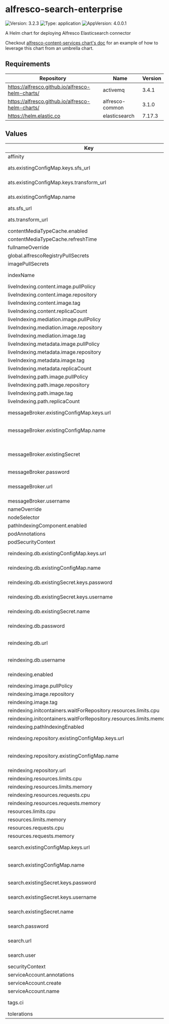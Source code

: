 # alfresco-search-enterprise

![Version: 3.2.3](https://img.shields.io/badge/Version-3.2.3-informational?style=flat-square) ![Type: application](https://img.shields.io/badge/Type-application-informational?style=flat-square) ![AppVersion: 4.0.0.1](https://img.shields.io/badge/AppVersion-4.0.0.1-informational?style=flat-square)

A Helm chart for deploying Alfresco Elasticsearch connector

Checkout [alfresco-content-services chart's doc](https://github.com/Alfresco/acs-deployment/blob/master/docs/helm/README.md) for an example of how to leverage this chart from an umbrella chart.

## Requirements

| Repository | Name | Version |
|------------|------|---------|
| https://alfresco.github.io/alfresco-helm-charts/ | activemq | 3.4.1 |
| https://alfresco.github.io/alfresco-helm-charts/ | alfresco-common | 3.1.0 |
| https://helm.elastic.co | elasticsearch | 7.17.3 |

## Values

| Key | Type | Default | Description |
|-----|------|---------|-------------|
| affinity | object | `{}` |  |
| ats.existingConfigMap.keys.sfs_url | string | `"SFS_URL"` | Key within the configmap holding the URL of the alfresco shared filestore |
| ats.existingConfigMap.keys.transform_url | string | `"ATS_URL"` | Key within the configmap holding the URL of the alfresco transform |
| ats.existingConfigMap.name | string | `nil` | Alternatively, provide ATS details via an existing configmap |
| ats.sfs_url | string | `nil` | URL of the alfresco shared filestore |
| ats.transform_url | string | `nil` | URL of the alfresco transform (trouter or tengine-aio) |
| contentMediaTypeCache.enabled | bool | `true` |  |
| contentMediaTypeCache.refreshTime | string | `"0 0 * * * *"` |  |
| fullnameOverride | string | `""` |  |
| global.alfrescoRegistryPullSecrets | string | `"quay-registry-secret"` |  |
| imagePullSecrets | list | `[]` |  |
| indexName | string | `"alfresco"` | Name of the existing search index, usually created by repo |
| liveIndexing.content.image.pullPolicy | string | `"IfNotPresent"` |  |
| liveIndexing.content.image.repository | string | `"quay.io/alfresco/alfresco-elasticsearch-live-indexing-content"` |  |
| liveIndexing.content.image.tag | string | `"4.0.0.1"` |  |
| liveIndexing.content.replicaCount | int | `1` |  |
| liveIndexing.mediation.image.pullPolicy | string | `"IfNotPresent"` |  |
| liveIndexing.mediation.image.repository | string | `"quay.io/alfresco/alfresco-elasticsearch-live-indexing-mediation"` |  |
| liveIndexing.mediation.image.tag | string | `"4.0.0.1"` |  |
| liveIndexing.metadata.image.pullPolicy | string | `"IfNotPresent"` |  |
| liveIndexing.metadata.image.repository | string | `"quay.io/alfresco/alfresco-elasticsearch-live-indexing-metadata"` |  |
| liveIndexing.metadata.image.tag | string | `"4.0.0.1"` |  |
| liveIndexing.metadata.replicaCount | int | `1` |  |
| liveIndexing.path.image.pullPolicy | string | `"IfNotPresent"` |  |
| liveIndexing.path.image.repository | string | `"quay.io/alfresco/alfresco-elasticsearch-live-indexing-path"` |  |
| liveIndexing.path.image.tag | string | `"4.0.0.1"` |  |
| liveIndexing.path.replicaCount | int | `1` |  |
| messageBroker.existingConfigMap.keys.url | string | `"BROKER_URL"` | Key within the configmap holding the URL of the message broker |
| messageBroker.existingConfigMap.name | string | `nil` | Alternatively, provide message broker connection details via an existing configmap |
| messageBroker.existingSecret | object | `{"keys":{"password":"BROKER_PASSWORD","username":"BROKER_USERNAME"},"name":null}` | Provide connection details alternatively via an existing secret that contains BROKER_URL, BROKER_USERNAME and BROKER_PASSWORD keys |
| messageBroker.password | string | `nil` | Broker password |
| messageBroker.url | string | `nil` | Broker URL formatted as per: https://activemq.apache.org/failover-transport-reference |
| messageBroker.username | string | `nil` | Broker username |
| nameOverride | string | `""` |  |
| nodeSelector | object | `{}` |  |
| pathIndexingComponent.enabled | bool | `true` |  |
| podAnnotations | object | `{}` |  |
| podSecurityContext | object | `{}` |  |
| reindexing.db.existingConfigMap.keys.url | string | `"DATABASE_URL"` | Key within the configmap holding the full JDBC url to connect to database service |
| reindexing.db.existingConfigMap.name | string | `nil` | Alternatively, provide database connection details via an existing configmap |
| reindexing.db.existingSecret.keys.password | string | `"DATABASE_PASSWORD"` | Key within the secret holding the database password |
| reindexing.db.existingSecret.keys.username | string | `"DATABASE_USERNAME"` | Key within the secret holding the database username |
| reindexing.db.existingSecret.name | string | `nil` | Alternatively, provide database credentials via an existing secret |
| reindexing.db.password | string | `nil` | The password required to access the service |
| reindexing.db.url | string | `nil` | Provide the full JDBC url to connect to database service e.g.: `jdbc:postgresql://hostname:5432/database` |
| reindexing.db.username | string | `nil` | The username required to access the service |
| reindexing.enabled | bool | `true` | Create the one-shot job to trigger the reindexing of repo contents |
| reindexing.image.pullPolicy | string | `"IfNotPresent"` |  |
| reindexing.image.repository | string | `"quay.io/alfresco/alfresco-elasticsearch-reindexing"` |  |
| reindexing.image.tag | string | `"4.0.0.1"` |  |
| reindexing.initcontainers.waitForRepository.resources.limits.cpu | string | `"0.25"` |  |
| reindexing.initcontainers.waitForRepository.resources.limits.memory | string | `"10Mi"` |  |
| reindexing.pathIndexingEnabled | bool | `true` |  |
| reindexing.repository.existingConfigMap.keys.url | string | `"REPOSITORY_URL"` | Key within the configmap holding the full url to connect to the alfresco repository |
| reindexing.repository.existingConfigMap.name | string | `nil` | Alternatively, provide repository connection details via an existing configmap |
| reindexing.repository.url | string | `nil` | URL of the Alfresco repository |
| reindexing.resources.limits.cpu | string | `"2"` |  |
| reindexing.resources.limits.memory | string | `"512Mi"` |  |
| reindexing.resources.requests.cpu | string | `"0.5"` |  |
| reindexing.resources.requests.memory | string | `"128Mi"` |  |
| resources.limits.cpu | string | `"2"` |  |
| resources.limits.memory | string | `"2048Mi"` |  |
| resources.requests.cpu | string | `"0.5"` |  |
| resources.requests.memory | string | `"256Mi"` |  |
| search.existingConfigMap.keys.url | string | `"SEARCH_URL"` | Key within the configmap holding the URL of the search/indexing service |
| search.existingConfigMap.name | string | `nil` | Alternatively, provide search/indexing service connection details via an existing configmap |
| search.existingSecret.keys.password | string | `"SEARCH_PASSWORD"` | Key within the secret that holds the search/indexing password |
| search.existingSecret.keys.username | string | `"SEARCH_USERNAME"` | Key within the secret that holds the search/indexing username |
| search.existingSecret.name | string | `nil` | Alternatively, provide search/indexing credentials via an existing secret |
| search.password | string | `nil` | The password required to access the search/indexing service, if any |
| search.url | string | `nil` | The URL where the search/indexing service is available |
| search.user | string | `nil` | The username required to access the search/indexing service, if any |
| securityContext | object | `{}` |  |
| serviceAccount.annotations | object | `{}` |  |
| serviceAccount.create | bool | `true` |  |
| serviceAccount.name | string | `"alfresco-search-enterprise-sa"` |  |
| tags.ci | bool | `false` | A chart tag used for Hyland's CI purpose. Do not set it to true. |
| tolerations | list | `[]` |  |
